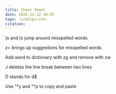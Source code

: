 ```yaml
---
title: Cheat Sheet
date: 2020-12-12 10:55
tags: :vimtips:vim:
citation: 
---
```

]s and [s jump around misspelled words. 

z= brings up suggestions for misspelled words

Add word to dictionary with zg and remove with zw

J deletes the line break between two lines

D stands for d$

Use "\*y and "\*p to copy and paste

